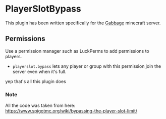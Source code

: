 # PlayerSlotBypass
This plugin has been written specifically for the [Gabbage](https://gabbage.net) minecraft server.

## Permissions
Use a permission manager such as LuckPerms to add permissions to players.
* `playerslot.bypass` lets any player or group with this permission join the server even when it's full.


yep that's all this plugin does


### Note
All the code was taken from here: https://www.spigotmc.org/wiki/bypassing-the-player-slot-limit/